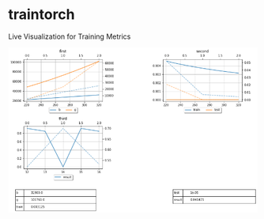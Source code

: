 # traintorch
 Live Visualization for Training Metrics
 
 <p align='center'>
 <img src='./images/dash.png'></img>
 
 </p>
